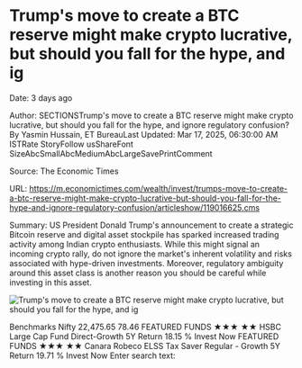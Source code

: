 # Trump's move to create a BTC reserve might make crypto lucrative, but should you fall for the hype, and ig

Date: 3 days ago

Author: SECTIONSTrump's move to create a BTC reserve might make crypto lucrative, but should you fall for the hype, and ignore regulatory confusion?By Yasmin Hussain, ET BureauLast Updated: Mar 17, 2025, 06:30:00 AM ISTRate StoryFollow usShareFont SizeAbcSmallAbcMediumAbcLargeSavePrintComment

Source: The Economic Times

URL: https://m.economictimes.com/wealth/invest/trumps-move-to-create-a-btc-reserve-might-make-crypto-lucrative-but-should-you-fall-for-the-hype-and-ignore-regulatory-confusion/articleshow/119016625.cms

Summary: US President Donald Trump's announcement to create a strategic Bitcoin reserve and digital asset stockpile has sparked increased trading activity among Indian crypto enthusiasts. While this might signal an incoming crypto rally, do not ignore the market's inherent volatility and risks associated with hype-driven investments. Moreover, regulatory ambiguity around this asset class is another reason you should be careful while investing in this asset. 

![Trump's move to create a BTC reserve might make crypto lucrative, but should you fall for the hype, and ig](https://img.etimg.com/thumb/msid-119044145,width-1200,height-630,imgsize-159732,overlay-etwealth/articleshow.jpg)

Benchmarks Nifty 22,475.65 78.46 FEATURED FUNDS ★★★ ★★ HSBC Large Cap Fund Direct-Growth 5Y Return 18.15 % Invest Now FEATURED FUNDS ★★★ ★★ Canara Robeco ELSS Tax Saver Regular - Growth 5Y Return 19.71 % Invest Now Enter search text:
